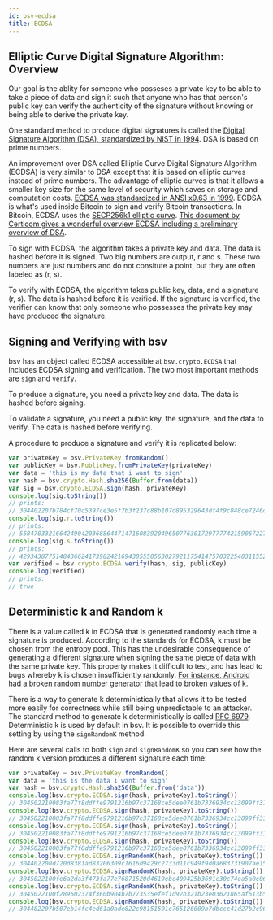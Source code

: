 ```yaml
---
id: bsv-ecdsa
title: ECDSA
---
```


Elliptic Curve Digital Signature Algorithm: Overview
----------------------------------------------------

Our goal is the ablity for someone who posseses a private key to be able to take
a piece of data and sign it such that anyone who has that person's public key
can verify the authenticity of the signature without knowing or being able to
derive the private key.

One standard method to produce digital signatures is called the [Digital
Signature Algorithm (DSA), standardized by NIST in
1994](https://csrc.nist.gov/publications/detail/fips/186/archive/1994-05-19).
DSA is based on prime numbers.

An improvement over DSA called Elliptic Curve Digital Signature Algorithm
(ECDSA) is very similar to DSA except that it is based on elliptic curves
instead of prime numbers. The advantage of elliptic curves is that it allows a
smaller key size for the same level of security which saves on storage and
computation costs. [ECDSA was standardized in ANSI x9.63 in
1999](http://citeseerx.ist.psu.edu/viewdoc/download?doi=10.1.1.202.2977&rep=rep1&type=pdf).
ECDSA is what's used inside Bitcoin to sign and verify Bitcoin transactions. In
Bitcoin, ECDSA uses the [SECP256k1 elliptic curve](./bsv-point.md). [This
document by Certicom gives a wonderful overview ECDSA including a preliminary
overview of
DSA](http://www.cs.miami.edu/home/burt/learning/Csc609.142/ecdsa-cert.pdf).

To sign with ECDSA, the algorithm takes a private key and data. The data is
hashed before it is signed. Two big numbers are output, r and s. These two
numbers are just numbers and do not consitute a point, but they are often
labeled as (r, s).

To verify with ECDSA, the algorithm takes public key, data, and a signature (r,
s). The data is hashed before it is verified. If the signature is verified, the
verifier can know that only someone who possesses the private key may have
produced the signature.

Signing and Verifying with bsv
------------------------------

bsv has an object called ECDSA accessible at <code>bsv.crypto.ECDSA</code> that
includes ECDSA signing and verification. The two most important methods are
<code>sign</code> and <code>verify</code>.

To produce a signature, you need a private key and data. The data is hashed
before signing.

To validate a signature, you need a public key, the signature, and the data to
verify. The data is hashed before verifying.

A procedure to produce a signature and verify it is replicated below:

```javascript
var privateKey = bsv.PrivateKey.fromRandom()
var publicKey = bsv.PublicKey.fromPrivateKey(privateKey)
var data = 'this is my data that i want to sign'
var hash = bsv.crypto.Hash.sha256(Buffer.from(data))
var sig = bsv.crypto.ECDSA.sign(hash, privateKey)
console.log(sig.toString())
// prints:
// 304402207b784cf70c5397ce3e5f7b3f237c88b107d895329643df4f9c848ce7246d866402205eec00973cf0844051f9aef276134191afba2e3430e8eb891ec2eab831f3cf29
console.log(sig.r.toString())
// prints:
// 55847033216642490420368864471471608392049650776301729777742159067227725071972
console.log(sig.s.toString())
// prints:
// 42934387751484366241739824216943855505630279211754147570322540311552099340073
var verified = bsv.crypto.ECDSA.verify(hash, sig, publicKey)
console.log(verified)
// prints:
// true
```

Deterministic k and Random k
----------------------------

There is a value called k in ECDSA that is generated randomly each time a
signature is produced. According to the standards for ECDSA, k must be chosen
from the entropy pool. This has the undesirable consequence of generating a
different signature when signing the same piece of data with the same private
key. This property makes it difficult to test, and has lead to bugs whereby k is
chosen insufficiently randomly. [For instance, Android had a broken random
number generator that lead to broken values of
k](https://bitcoin.org/en/alert/2013-08-11-android).

There is a way to generate k deterministically that allows it to be tested more
easily for correctness while still being unpredictable to an attacker. The
standard method to generate k deterministically is called [RFC 6979](https://tools.ietf.org/html/rfc6979).
Deterministic k is used by default in bsv. It is possible to override this
setting by using the <code>signRandomK</code> method.

Here are several calls to both <code>sign</code> and <code>signRandomK</code> so
you can see how the random k version produces a different signature each time:

```javascript
var privateKey = bsv.PrivateKey.fromRandom()
var data = 'this is the data i want to sign'
var hash = bsv.crypto.Hash.sha256(Buffer.from('data'))
console.log(bsv.crypto.ECDSA.sign(hash, privateKey).toString())
// 304502210083fa77f8ddffe9791216b97c37168ce5dee0761b7336934cc13099ff31c80f1302207066a2ae7a21dead1b5e126ba67b4304a2f5c4eb0febc7be63695354b6e84483
console.log(bsv.crypto.ECDSA.sign(hash, privateKey).toString())
// 304502210083fa77f8ddffe9791216b97c37168ce5dee0761b7336934cc13099ff31c80f1302207066a2ae7a21dead1b5e126ba67b4304a2f5c4eb0febc7be63695354b6e84483
console.log(bsv.crypto.ECDSA.sign(hash, privateKey).toString())
// 304502210083fa77f8ddffe9791216b97c37168ce5dee0761b7336934cc13099ff31c80f1302207066a2ae7a21dead1b5e126ba67b4304a2f5c4eb0febc7be63695354b6e84483
console.log(bsv.crypto.ECDSA.sign(hash, privateKey).toString())
// 304502210083fa77f8ddffe9791216b97c37168ce5dee0761b7336934cc13099ff31c80f1302207066a2ae7a21dead1b5e126ba67b4304a2f5c4eb0febc7be63695354b6e84483
console.log(bsv.crypto.ECDSA.signRandomK(hash, privateKey).toString())
// 304402200d720d8381ad83206309c1616d9429c2733d11c949f9d0a68373f907ae15b3e2022052730acfe4bed13e33ac58b653c2996cf2ce9e5ce70d220808da240c86d59e58
console.log(bsv.crypto.ECDSA.signRandomK(hash, privateKey).toString())
// 3045022100fe6a2da3f473fa77e76871520d4619ebc409425b3691c30c74ea5a0c06ffd49802202be6452252f704ea950f642ba80040d198462f8d20e4e191befd40cf956989f6
console.log(bsv.crypto.ECDSA.signRandomK(hash, privateKey).toString())
// 3045022100f289602374f360b904b7b773535efef1d92b321b23e03621865af613b5a95fd502204a1faef736eaaf461d78ff4c33337194c0c17685827b35e0d76da9f39dd50153
console.log(bsv.crypto.ECDSA.signRandomK(hash, privateKey).toString())
// 304402207b507eb14fc4ed61a0ade822c98151501c765126009b7dbccc41d27b2c965f7702204fa607e78733a417fa7f7fb9bff39c0ce5e7c14ac62a427f5e02562c8d5240da
```
